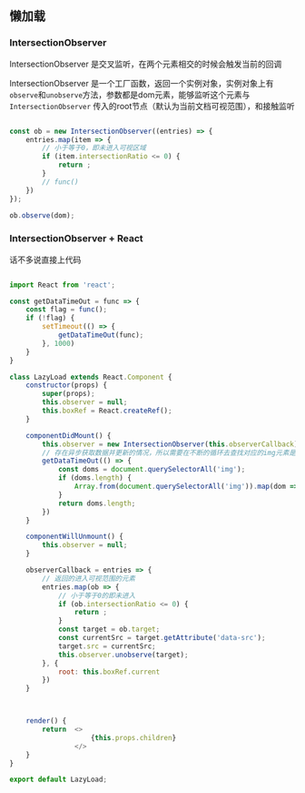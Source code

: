 ## 懒加载

### IntersectionObserver

IntersectionObserver 是交叉监听，在两个元素相交的时候会触发当前的回调

IntersectionObserver 是一个工厂函数，返回一个实例对象，实例对象上有`observe`和`unobserve`方法，参数都是dom元素，能够监听这个元素与 `IntersectionObserver` 传入的root节点（默认为当前文档可视范围），和接触监听

``` javascript

const ob = new IntersectionObserver((entries) => {
    entries.map(item => {
        // 小于等于0，即未进入可视区域
        if (item.intersectionRatio <= 0) {
            return ;
        }
        // func()
    })
});

ob.observe(dom);

```

### IntersectionObserver + React

话不多说直接上代码

``` javascript

import React from 'react';

const getDataTimeOut = func => {
    const flag = func();
    if (!flag) {
        setTimeout(() => {
            getDataTimeOut(func);
        }, 1000)
    }
}

class LazyLoad extends React.Component {
    constructor(props) {
        super(props);
        this.observer = null;
        this.boxRef = React.createRef();
    }

    componentDidMount() {
        this.observer = new IntersectionObserver(this.observerCallback);
        // 存在异步获取数据并更新的情况，所以需要在不断的循环去查找对应的img元素是否已经生成
        getDataTimeOut(() => {
            const doms = document.querySelectorAll('img');
            if (doms.length) {
                Array.from(document.querySelectorAll('img')).map(dom => this.observer.observe(dom))
            }
            return doms.length;
        })
    }

    componentWillUnmount() {
        this.observer = null;
    }

    observerCallback = entries => {
        // 返回的进入可视范围的元素
        entries.map(ob => {
            // 小于等于0的即未进入
            if (ob.intersectionRatio <= 0) {
                return ;
            }
            const target = ob.target;
            const currentSrc = target.getAttribute('data-src');
            target.src = currentSrc;
            this.observer.unobserve(target);
        }, {
            root: this.boxRef.current
        })
    }



    render() {
        return  <>
                    {this.props.children}
                </>
    }
}

export default LazyLoad;

```
